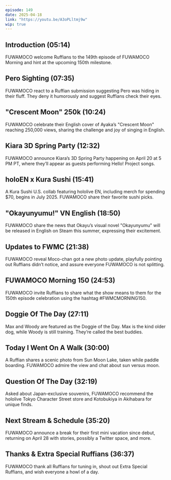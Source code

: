 ```yaml
---
episode: 149
date: 2025-04-18
link: "https://youtu.be/A3oPLltmj9w"
wip: true
---
```


## Introduction (05:14)

FUWAMOCO welcome Ruffians to the 149th episode of FUWAMOCO Morning and hint at the upcoming 150th milestone.

## Pero Sighting (07:35)

FUWAMOCO react to a Ruffian submission suggesting Pero was hiding in their fluff. They deny it humorously and suggest Ruffians check their eyes.

## "Crescent Moon" 250k (10:24)

FUWAMOCO celebrate their English cover of Ayaka’s "Crescent Moon" reaching 250,000 views, sharing the challenge and joy of singing in English.

## Kiara 3D Spring Party (12:32)

FUWAMOCO announce Kiara’s 3D Spring Party happening on April 20 at 5 PM PT, where they’ll appear as guests performing Hello! Project songs.

## holoEN x Kura Sushi (15:41)

A Kura Sushi U.S. collab featuring hololive EN, including merch for spending $70, begins in July 2025. FUWAMOCO share their favorite sushi picks.

## "Okayunyumu!" VN English (18:50)

FUWAMOCO share the news that Okayu’s visual novel "Okayunyumu" will be released in English on Steam this summer, expressing their excitement.

## Updates to FWMC (21:38)

FUWAMOCO reveal Moco-chan got a new photo update, playfully pointing out Ruffians didn’t notice, and assure everyone FUWAMOCO is not splitting.

## FUWAMOCO Morning 150 (24:53)

FUWAMOCO invite Ruffians to share what the show means to them for the 150th episode celebration using the hashtag #FWMCMORNING150.

## Doggie Of The Day (27:11)

Max and Woody are featured as the Doggie of the Day. Max is the kind older dog, while Woody is still training. They’re called the best buddies.

## Today I Went On A Walk (30:00)

A Ruffian shares a scenic photo from Sun Moon Lake, taken while paddle boarding. FUWAMOCO admire the view and chat about sun versus moon.

## Question Of The Day (32:19)

Asked about Japan-exclusive souvenirs, FUWAMOCO recommend the hololive Tokyo Character Street store and Kotobukiya in Akihabara for unique finds.

## Next Stream & Schedule (35:20)

FUWAMOCO announce a break for their first mini vacation since debut, returning on April 28 with stories, possibly a Twitter space, and more.

## Thanks & Extra Special Ruffians (36:37)

FUWAMOCO thank all Ruffians for tuning in, shout out Extra Special Ruffians, and wish everyone a howl of a day.
